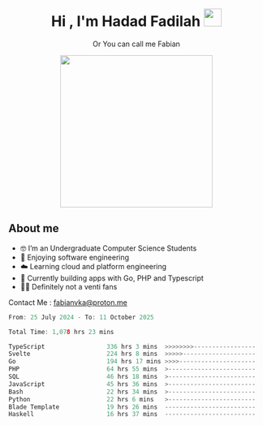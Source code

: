 <h1 align="center">Hi , I'm Hadad Fadilah  <img src="https://media.giphy.com/media/hvRJCLFzcasrR4ia7z/giphy.gif" width="35" ></h1>
<p align="center"><span>Or You can call me <span style="font: bold">Fabian</span></p>
<p align="center">
<img src="https://media.tenor.com/78dNivDemDAAAAAi/speech-bubble-venti.gif" width="300"/>    
</p>

##  About me
- 🤓 I’m an Undergraduate Computer Science Students
- 🍰 Enjoying software engineering
- ☁️ Learning cloud and platform engineering
- 🧰 Currently building apps with Go, PHP and Typescript 
- 🏃‍♂️ Definitely not a venti fans

Contact Me : fabianvka@proton.me

<!--START_SECTION:waka-->

```go
From: 25 July 2024 - To: 11 October 2025

Total Time: 1,078 hrs 23 mins

TypeScript                 336 hrs 3 mins  >>>>>>>>-----------------   30.93 %
Svelte                     224 hrs 8 mins  >>>>>--------------------   20.63 %
Go                         194 hrs 17 mins >>>>---------------------   17.88 %
PHP                        64 hrs 55 mins  >------------------------   05.97 %
SQL                        46 hrs 18 mins  >------------------------   04.26 %
JavaScript                 45 hrs 36 mins  >------------------------   04.20 %
Bash                       22 hrs 34 mins  >------------------------   02.08 %
Python                     22 hrs 6 mins   >------------------------   02.03 %
Blade Template             19 hrs 26 mins  -------------------------   01.79 %
Haskell                    16 hrs 37 mins  -------------------------   01.53 %
```

<!--END_SECTION:waka-->




<!--
**Fadil-Tao/Fadil-Tao** is a ✨ _special_ ✨ repository because its `README.md` (this file) appears on your GitHub profile.


